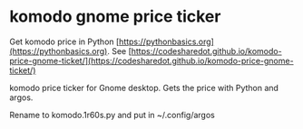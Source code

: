 # komodo gnome price ticker

Get komodo price in Python [https://pythonbasics.org](https://pythonbasics.org).
See [https://codesharedot.github.io/komodo-price-gnome-ticket/](https://codesharedot.github.io/komodo-price-gnome-ticket/)

komodo price ticker for Gnome desktop. Gets the price with Python and argos.

Rename to komodo.1r60s.py and put in ~/.config/argos
